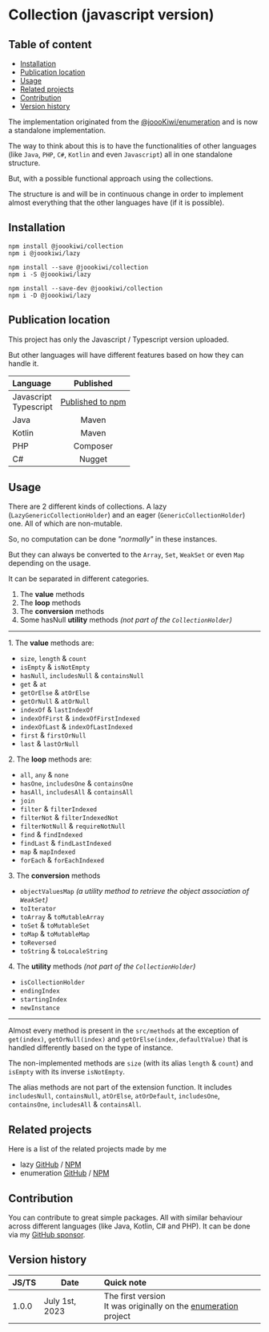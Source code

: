 # Collection (javascript version)

## Table of content
* [Installation](#installation)
* [Publication location](#publication-location)
* [Usage](#usage)
* [Related projects](#related-projects)
* [Contribution](#contribution)
* [Version history](#version-history)

The implementation originated from the [@joooKiwi/enumeration](https://github.com/joooKiwi/enumeration)
and is now a standalone implementation.

The way to think about this is to have the functionalities of other languages
(like `Java`, `PHP`, `C#`, `Kotlin` and even `Javascript`)
all in one standalone structure.

But, with a possible functional approach using the collections.

The structure is and will be in continuous change in order
to implement almost everything that the other languages have (if it is possible).

## Installation
```
npm install @joookiwi/collection
npm i @joookiwi/lazy

npm install --save @joookiwi/collection
npm i -S @joookiwi/lazy

npm install --save-dev @joookiwi/collection
npm i -D @joookiwi/lazy
```

## Publication location
This project has only the Javascript / Typescript version uploaded.

But other languages will have different features based on how they can handle it.

| Language                  |                               Published                                |
|:--------------------------|:----------------------------------------------------------------------:|
| Javascript<br/>Typescript | [Published to npm](https://www.npmjs.com/package/@joookiwi/collection) |
| Java                      |                                 Maven                                  |
| Kotlin                    |                                 Maven                                  |
| PHP                       |                                Composer                                |
| C#                        |                                 Nugget                                 |

## Usage

There are 2 different kinds of collections.
A lazy (`LazyGenericCollectionHolder`) and an eager (`GenericCollectionHolder`) one.
All of which are non-mutable.

So, no computation can be done _"normally"_ in these instances.

But they can always be converted to the `Array`, `Set`, `WeakSet` or even `Map` depending on the usage.

It can be separated in different categories.
1. The **value** methods
2. The **loop** methods
3. The **conversion** methods
4. Some hasNull **utility** methods _(not part of the `CollectionHolder`)_

---
<span>1.</span> The **value** methods are:
 - `size`, `length` & `count`
 - `isEmpty` & `isNotEmpty`
 - `hasNull`, `includesNull` & `containsNull`
 - `get` & `at`
 - `getOrElse` & `atOrElse`
 - `getOrNull` & `atOrNull`
 - `indexOf` & `lastIndexOf`
 - `indexOfFirst` & `indexOfFirstIndexed`
 - `indexOfLast` & `indexOfLastIndexed`
 - `first` & `firstOrNull`
 - `last` & `lastOrNull`

<span>2.</span> The **loop** methods are:
 - `all`, `any` & `none`
 - `hasOne`, `includesOne` & `containsOne`
 - `hasAll`, `includesAll` & `containsAll`
 - `join`
 - `filter` & `filterIndexed`
 - `filterNot` & `filterIndexedNot`
 - `filterNotNull` & `requireNotNull`
 - `find` & `findIndexed`
 - `findLast` & `findLastIndexed`
 - `map` & `mapIndexed`
 - `forEach` & `forEachIndexed`

<span>3.</span> The **conversion** methods
 - `objectValuesMap` _(a utility method to retrieve the object association of `WeakSet`)_
 - `toIterator`
 - `toArray` & `toMutableArray`
 - `toSet` & `toMutableSet`
 - `toMap` & `toMutableMap`
 - `toReversed`
 - `toString` & `toLocaleString`

<span>4.</span> The **utility** methods _(not part of the `CollectionHolder`)_
 - `isCollectionHolder`
 - `endingIndex`
 - `startingIndex`
 - `newInstance`

---
Almost every method is present in the `src/methods` at the exception of
`get(index)`, `getOrNull(index)` and `getOrElse(index,defaultValue)`
that is handled differently based on the type of instance.

The non-implemented methods are `size` (with its alias `length` & `count`)
and `isEmpty` with its inverse `isNotEmpty`.

The alias methods are not part of the extension function.
It includes `includesNull`, `containsNull`, `atOrElse`, `atOrDefault`,
`includesOne`, `containsOne`, `includesAll` & `containsAll`.

## Related projects

Here is a list of the related projects made by me
 - lazy [GitHub](https://github.com/joooKiwi/lazy) / [NPM](https://www.npmjs.com/package/@joookiwi/enumerable)
 - enumeration [GitHub](https://github.com/joooKiwi/enumeration) / [NPM](https://www.npmjs.com/package/@joookiwi/lazy)

## Contribution
You can contribute to great simple packages.
All with similar behaviour across different languages (like Java, Kotlin, C# and PHP).
It can be done via my [GitHub sponsor](https://github.com/sponsors/joooKiwi).

## Version history

| JS/TS | Date           | Quick note                                                                                                    |
|-------|----------------|:--------------------------------------------------------------------------------------------------------------|
| 1.0.0 | July 1st, 2023 | The first version<br/>It was originally on the [enumeration](https://github.com/joooKiwi/enumeration) project |

